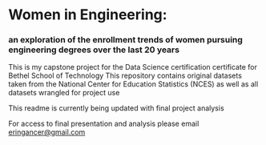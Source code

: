 # Women in Engineering:
### an exploration of the enrollment trends of women pursuing engineering degrees over the last 20 years
This is my capstone project for the Data Science certification certificate for Bethel School of Technology
This repository contains original datasets taken from the National Center for Education Statistics (NCES) as well as all datasets wrangled for project use

This readme is currently being updated with final project analysis

For access to final presentation and analysis please email eringancer@gmail.com
